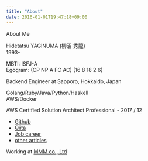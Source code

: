 ```yaml
---
title: "About"
date: 2016-01-01T19:47:18+09:00
---
```


About Me

<!--more-->

Hidetatsu YAGINUMA (柳沼 秀龍)  
1993-  

MBTI: ISFJ-A  
Egogram: (CP NP A FC AC) (16 8 18 2 6)  

Backend Engineer at Sapporo, Hokkaido, Japan  

Golang/Ruby/Java/Python/Haskell  
AWS/Docker  

AWS Certified Solution Architect Professional - 2017 / 12  

* [Github](https://github.com/ygnmhdtt)
* [Qiita](https://qiita.com/ygnmhdtt)
* [Job career](https://github.com/ygnmhdtt/job_career/blob/master/career.md)
* [other articles](https://www.google.co.jp/search?q=site%3Ahttps%3A%2F%2Fblog.mmmcorp.co.jp+%E6%9F%B3%E6%B2%BC&rls=com.microsoft:ja:{referrer:source?}&ie=UTF-8&oe=UTF-8&sourceid=ie7&rlz=1I7SNJB_jaJP481&gfe_rd=cr&dcr=0&ei=QjtCWuaVPOHd8Afn_IDoAQ)

Working at [MMM co., Ltd](https://mmmcorp.co.jp/)
